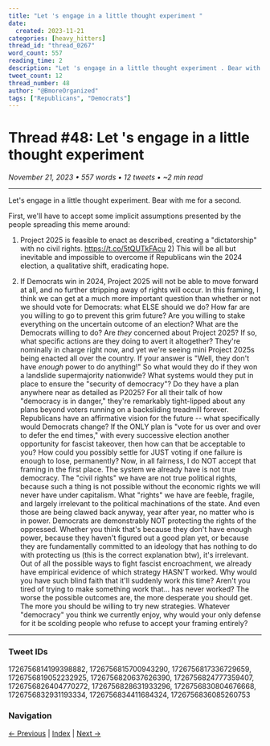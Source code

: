```yaml
---
title: "Let 's engage in a little thought experiment "
date:
  created: 2023-11-21
categories: [heavy_hitters]
thread_id: "thread_0267"
word_count: 557
reading_time: 2
description: "Let 's engage in a little thought experiment . Bear with me for a second ."
tweet_count: 12
thread_number: 48
author: "@BmoreOrganized"
tags: ["Republicans", "Democrats"]
---
```

# Thread #48: Let 's engage in a little thought experiment 

*November 21, 2023 • 557 words • 12 tweets • ~2 min read*

---

Let's engage in a little thought experiment. Bear with me for a second.

First, we'll have to accept some implicit assumptions presented by the people spreading this meme around:

1) Project 2025 is feasible to enact as described, creating a "dictatorship" with no civil rights. https://t.co/5tQUTkFAcu 2) This will be all but inevitable and impossible to overcome if Republicans win the 2024 election, a qualitative shift, eradicating hope.

3) If Democrats win in 2024, Project 2025 will not be able to move forward at all, and no further stripping away of rights will occur. In this framing, I think we can get at a much more important question than whether or not we should vote for Democrats: what ELSE should we do? How far are you willing to go to prevent this grim future? Are you willing to stake everything on the uncertain outcome of an election? What are the Democrats willing to do? Are *they* concerned about Project 2025? If so, what specific actions are they doing to avert it altogether? They're nominally in charge right now, and yet we're seeing mini Project 2025s being enacted all over the country. If your answer is "Well, they don't have *enough* power to do anything!" So what would they do if they won a landslide supermajority nationwide? What systems would they put in place to ensure the "security of democracy"? Do they have a plan anywhere near as detailed as P2025? For all their talk of how "democracy is in danger," they're remarkably tight-lipped about any plans beyond voters running on a backsliding treadmill forever. Republicans have an affirmative vision for the future -- what specifically would Democrats change? If the ONLY plan is "vote for us over and over to defer the end times," with every successive election another opportunity for fascist takeover, then how can that be acceptable to you? How could you possibly settle for JUST voting if one failure is enough to lose, permanently? Now, in all fairness, I do NOT accept that framing in the first place. The system we already have is not true democracy. The "civil rights" we have are not true political rights, because such a thing is not possible without the economic rights we will never have under capitalism. What "rights" we have are feeble, fragile, and largely irrelevant to the political machinations of the state. And even those are being clawed back anyway, year after year, no matter who is in power. Democrats are demonstrably NOT protecting the rights of the oppressed. Whether you think that's because they don't have enough power, because they haven't figured out a good plan yet, or because they are fundamentally committed to an ideology that has nothing to do with protecting us (this is the correct explanation btw), it's irrelevant. Out of all the possible ways to fight fascist encroachment, we already have empirical evidence of which strategy HASN'T worked. Why would you have such blind faith that it'll suddenly work *this* time? Aren't you tired of trying to make something work that... has never worked? The worse the possible outcomes are, the more desperate you should get. The more you should be willing to try new strategies. Whatever "democracy" you think we currently enjoy, why would your only defense for it be scolding people who refuse to accept your framing entirely?

---

### Tweet IDs
1726756814199398882, 1726756815700943290, 1726756817336729659, 1726756819052232925, 1726756820637626390, 1726756824777359407, 1726756826404770272, 1726756828631933296, 1726756830804676668, 1726756832931193334, 1726756834411684324, 1726756836085260753

### Navigation
[← Previous](047-*.md) | [Index](index.md) | [Next →](049-*.md)